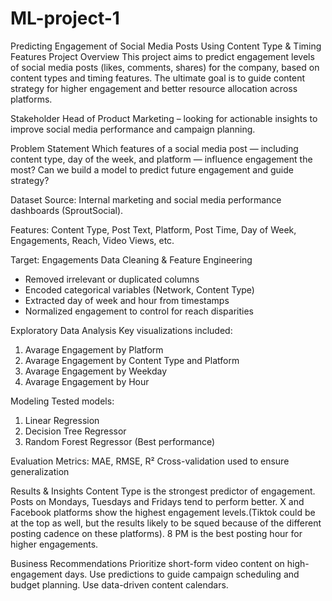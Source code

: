 # ML-project-1
Predicting Engagement of Social Media Posts Using Content Type & Timing Features
Project Overview
This project aims to predict engagement levels of social media posts (likes, comments, shares) for the company, based on content types and timing features. The ultimate goal is to guide content strategy for higher engagement and better resource allocation across platforms.

Stakeholder
Head of Product Marketing – looking for actionable insights to improve social media performance and campaign planning.

Problem Statement
Which features of a social media post — including content type, day of the week, and platform — influence engagement the most?
Can we build a model to predict future engagement and guide strategy?

Dataset
Source: Internal marketing and social media performance dashboards (SproutSocial).

Features:
Content Type, Post Text, Platform, Post Time, Day of Week, Engagements, Reach, Video Views, etc.

Target: Engagements
Data Cleaning & Feature Engineering
 - Removed irrelevant or duplicated columns
 - Encoded categorical variables (Network, Content Type)
 - Extracted day of week and hour from timestamps
 - Normalized engagement to control for reach disparities

Exploratory Data Analysis
Key visualizations included:
1) Avarage Engagement by Platform
2) Avarage Engagement by Content Type and Platform
3) Avarage Engagement by Weekday
4) Avarage Engagement by Hour

Modeling
Tested models:
1) Linear Regression
2) Decision Tree Regressor
3) Random Forest Regressor (Best performance)

Evaluation Metrics:
MAE, RMSE, R²
Cross-validation used to ensure generalization

Results & Insights
Content Type is the strongest predictor of engagement.
Posts on Mondays, Tuesdays and Fridays tend to perform better.
X and Facebook platforms show the highest engagement levels.(Tiktok could be at the top as well, but the results likely to be squed because of the different posting cadence on these platforms).
8 PM is the best posting hour for higher engagements.

Business Recommendations
Prioritize short-form video content on high-engagement days.
Use predictions to guide campaign scheduling and budget planning.
Use data-driven content calendars.

